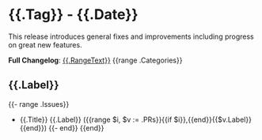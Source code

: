 # {{.Tag}} - {{.Date}}

This release introduces general fixes and improvements including progress on great new features.

**Full Changelog**: [{{.RangeText}}]({{.RangeLink}})
{{range .Categories}}
## {{.Label}}
  {{- range .Issues}}
- {{.Title}} {{.Label}} ({{range $i, $v := .PRs}}{{if $i}},{{end}}{{$v.Label}}{{end}})
  {{- end}}
{{end}}
